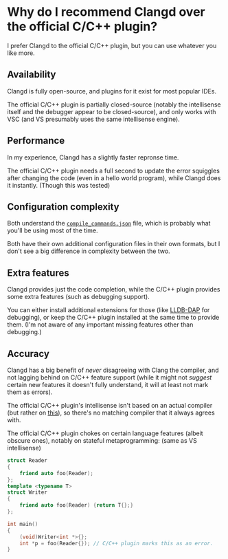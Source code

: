 # Why do I recommend Clangd over the official C/C++ plugin?

I prefer Clangd to the official C/C++ plugin, but you can use whatever you like more.

## Availability

Clangd is fully open-source, and plugins for it exist for most popular IDEs.

The official C/C++ plugin is partially closed-source (notably the intellisense itself and the debugger appear to be closed-source), and only works with VSC (and VS presumably uses the same intellisense engine).

## Performance

In my experience, Clangd has a slightly faster repronse time.

The official C/C++ plugin needs a full second to update the error squiggles after changing the code (even in a hello world program), while Clangd does it instantly. (Though this was tested)

## Configuration complexity

Both understand the [`compile_commands.json`](https://clang.llvm.org/docs/JSONCompilationDatabase.html) file, which is probably what you'll be using most of the time.

Both have their own additional configuration files in their own formats, but I don't see a big difference in complexity between the two.

## Extra features

Clangd provides just the code completion, while the C/C++ plugin provides some extra features (such as debugging support).

You can either install additional extensions for those (like [LLDB-DAP](/tooling/articles/configuring_vsc_debugger.md) for debugging), or keep the C/C++ plugin installed at the same time to provide them. (I'm not aware of any important missing features other than debugging.)

## Accuracy

Clangd has a big benefit of *never* disagreeing with Clang the compiler, and not lagging behind on C/C++ feature support (while it might not *suggest* certain new features it doesn't fully understand, it will at least not mark them as errors).

The official C/C++ plugin's intellisense isn't based on an actual compiler (but rather on [this](https://www.edg.com/c)), so there's no matching compiler that it always agrees with.

The official C/C++ plugin chokes on certain language features (albeit obscure ones), notably on stateful metaprogramming: (same as VS intellisense)
```cpp
struct Reader
{
    friend auto foo(Reader);
};
template <typename T>
struct Writer
{
    friend auto foo(Reader) {return T{};}
};

int main()
{
    (void)Writer<int *>{};
    int *p = foo(Reader{}); // C/C++ plugin marks this as an error.
}
```
